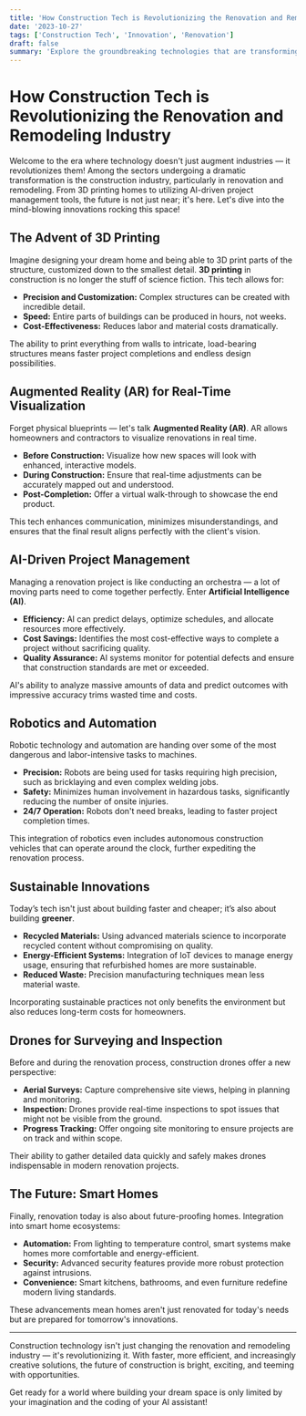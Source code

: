 ```yaml
---
title: 'How Construction Tech is Revolutionizing the Renovation and Remodeling Industry'
date: '2023-10-27'
tags: ['Construction Tech', 'Innovation', 'Renovation']
draft: false
summary: 'Explore the groundbreaking technologies that are transforming the renovation and remodeling landscape, making projects faster, more efficient, and highly innovative.'
---
```


# How Construction Tech is Revolutionizing the Renovation and Remodeling Industry

Welcome to the era where technology doesn't just augment industries — it revolutionizes them! Among the sectors undergoing a dramatic transformation is the construction industry, particularly in renovation and remodeling. From 3D printing homes to utilizing AI-driven project management tools, the future is not just near; it's here. Let's dive into the mind-blowing innovations rocking this space!

## The Advent of 3D Printing

Imagine designing your dream home and being able to 3D print parts of the structure, customized down to the smallest detail. **3D printing** in construction is no longer the stuff of science fiction. This tech allows for:

- **Precision and Customization:** Complex structures can be created with incredible detail.
- **Speed:** Entire parts of buildings can be produced in hours, not weeks.
- **Cost-Effectiveness:** Reduces labor and material costs dramatically.

The ability to print everything from walls to intricate, load-bearing structures means faster project completions and endless design possibilities.

## Augmented Reality (AR) for Real-Time Visualization

Forget physical blueprints — let's talk **Augmented Reality (AR)**. AR allows homeowners and contractors to visualize renovations in real time.

- **Before Construction:** Visualize how new spaces will look with enhanced, interactive models.
- **During Construction:** Ensure that real-time adjustments can be accurately mapped out and understood.
- **Post-Completion:** Offer a virtual walk-through to showcase the end product.

This tech enhances communication, minimizes misunderstandings, and ensures that the final result aligns perfectly with the client's vision.

## AI-Driven Project Management

Managing a renovation project is like conducting an orchestra — a lot of moving parts need to come together perfectly. Enter **Artificial Intelligence (AI)**.

- **Efficiency:** AI can predict delays, optimize schedules, and allocate resources more effectively.
- **Cost Savings:** Identifies the most cost-effective ways to complete a project without sacrificing quality.
- **Quality Assurance:** AI systems monitor for potential defects and ensure that construction standards are met or exceeded.

AI's ability to analyze massive amounts of data and predict outcomes with impressive accuracy trims wasted time and costs.

## Robotics and Automation

Robotic technology and automation are handing over some of the most dangerous and labor-intensive tasks to machines.

- **Precision:** Robots are being used for tasks requiring high precision, such as bricklaying and even complex welding jobs.
- **Safety:** Minimizes human involvement in hazardous tasks, significantly reducing the number of onsite injuries.
- **24/7 Operation:** Robots don't need breaks, leading to faster project completion times.

This integration of robotics even includes autonomous construction vehicles that can operate around the clock, further expediting the renovation process.

## Sustainable Innovations

Today’s tech isn't just about building faster and cheaper; it’s also about building **greener**.

- **Recycled Materials:** Using advanced materials science to incorporate recycled content without compromising on quality.
- **Energy-Efficient Systems:** Integration of IoT devices to manage energy usage, ensuring that refurbished homes are more sustainable.
- **Reduced Waste:** Precision manufacturing techniques mean less material waste.

Incorporating sustainable practices not only benefits the environment but also reduces long-term costs for homeowners.

## Drones for Surveying and Inspection

Before and during the renovation process, construction drones offer a new perspective:

- **Aerial Surveys:** Capture comprehensive site views, helping in planning and monitoring.
- **Inspection:** Drones provide real-time inspections to spot issues that might not be visible from the ground.
- **Progress Tracking:** Offer ongoing site monitoring to ensure projects are on track and within scope.

Their ability to gather detailed data quickly and safely makes drones indispensable in modern renovation projects.

## The Future: Smart Homes

Finally, renovation today is also about future-proofing homes. Integration into smart home ecosystems:

- **Automation:** From lighting to temperature control, smart systems make homes more comfortable and energy-efficient.
- **Security:** Advanced security features provide more robust protection against intrusions.
- **Convenience:** Smart kitchens, bathrooms, and even furniture redefine modern living standards.

These advancements mean homes aren't just renovated for today's needs but are prepared for tomorrow's innovations.

---

Construction technology isn't just changing the renovation and remodeling industry — it's revolutionizing it. With faster, more efficient, and increasingly creative solutions, the future of construction is bright, exciting, and teeming with opportunities.

Get ready for a world where building your dream space is only limited by your imagination and the coding of your AI assistant!